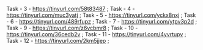 Task - 3   - https://tinyurl.com/58t83487 ;
Task - 4   - https://tinyurl.com/muc3yatj ;
Task - 5   - https://tinyurl.com/yckx8nxj ; 
Task - 6   - https://tinyurl.com/489rfupz ;
Task - 7   - https://tinyurl.com/ytpv3p2d ;
Task - 9   - https://tinyurl.com/z6vcbmr8 ;
Task - 10  - https://tinyurl.com/36cedb2v ;
Task - 11  - https://tinyurl.com/4yvrtupv ;
Task - 12  - https://tinyurl.com/2km5jjep ;
